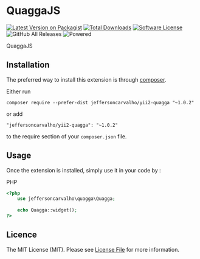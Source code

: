 QuaggaJS
========
[![Latest Version on Packagist][ico-version]][link-packagist]
[![Total Downloads][ico-downloads]][link-downloads]
[![Software License][ico-license]](LICENSE.md)
![GitHub All Releases]
![Powered][ico-jefferson]

QuaggaJS

Installation
------------

The preferred way to install this extension is through [composer](http://getcomposer.org/download/).

Either run

```
composer require --prefer-dist jeffersoncarvalho/yii2-quagga "~1.0.2"
```

or add

```
"jeffersoncarvalho/yii2-quagga": "~1.0.2"
```

to the require section of your `composer.json` file.


Usage
-----

Once the extension is installed, simply use it in your code by  :

PHP
```php
<?php
    use jeffersoncarvalho\quagga\Quagga;
   
    echo Quagga::widget(); 
?>

```
## Licence

The MIT License (MIT). Please see [License File](LICENSE.md) for more information.


[ico-version]: https://img.shields.io/packagist/v/jeffersoncarvalho/yii2-quagga.svg?style=flat-square
[ico-license]: https://img.shields.io/badge/license-MIT-brightgreen.svg?style=flat-square
[ico-downloads]: https://img.shields.io/packagist/dt/jeffersoncarvalho/yii2-quagga.svg?label=downloads%20Packagist&style=flat-square

[ico-jefferson]:https://img.shields.io/badge/Powered_by-Jefferson_Carvalho-orange.svg?style=flat-square

[GitHub All Releases]:https://img.shields.io/github/downloads/jscarvalho76/yii2-quagga/total.svg?label=downloads%20Git&style=flat-square

[link-packagist]: https://packagist.org/packages/jeffersoncarvalho/yii2-quagga
[link-downloads]: https://packagist.org/packages/jeffersoncarvalho/yii2-quagga
[link-author]: https://github.com/jscarvalho76
[link-contributors]: ../../contributors
